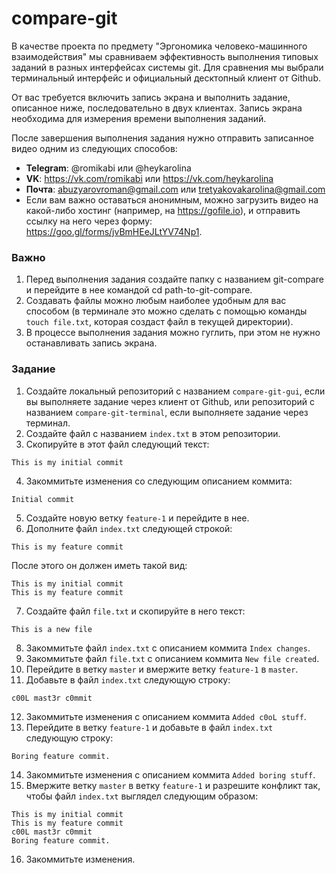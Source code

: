 # compare-git

В качестве проекта по предмету "Эргономика человеко-машинного взаимодействия" мы сравниваем эффективность выполнения типовых заданий в разных интерфейсах системы git. Для сравнения мы выбрали терминальный интерфейс и официальный десктопный клиент от Github.

От вас требуется включить запись экрана и выполнить задание, описанное ниже, последовательно в двух клиентах. Запись экрана необходима для измерения времени выполнения заданий.

После завершения выполнения задания нужно отправить записанное видео одним из следующих способов:

- **Telegram**: @romikabi или @heykarolina
- **VK**: https://vk.com/romikabi или https://vk.com/heykarolina
- **Почта**: abuzyarovroman@gmail.com или tretyakovakarolina@gmail.com
- Если вам важно оставаться анонимным, можно загрузить видео на какой-либо хостинг (например, на https://gofile.io), и отправить ссылку на него через форму: https://goo.gl/forms/jvBmHEeJLtYV74Np1.

### Важно

1. Перед выполнения задания создайте папку с названием git-compare и перейдите в нее командой cd path-to-git-compare. 
2. Создавать файлы можно любым наиболее удобным для вас способом (в терминале это можно сделать с помощью команды `touch file.txt`, которая создаст файл в текущей директории).
3. В процессе выполнения задания можно гуглить, при этом не нужно останавливать запись экрана.

### Задание

1. Создайте локальный репозиторий с названием `compare-git-gui`, если вы выполняете задание через клиент от Github, или репозиторий с названием `compare-git-terminal`, если выполняете задание через терминал.
2. Создайте файл с названием `index.txt` в этом репозитории.
3. Скопируйте в этот файл следующий текст:

```
This is my initial commit
```

4. Закоммитьте изменения со следующим описанием коммита:

```
Initial commit
```

5. Создайте новую ветку `feature-1` и перейдите в нее.
6. Дополните файл `index.txt` следующей строкой:

```
This is my feature commit
```

После этого он должен иметь такой вид:

```
This is my initial commit
This is my feature commit
```

7. Создайте файл `file.txt` и скопируйте в него текст:

```
This is a new file
```

8. Закоммитьте файл `index.txt` с описанием коммита `Index changes`.
9. Закоммитьте файл `file.txt` с описанием коммита `New file created`.
10. Перейдите в ветку `master` и вмержите ветку `feature-1` в `master`.
11. Добавьте в файл `index.txt` следующую строку:

```
c00L mast3r c0mmit
```

12. Закоммитьте изменения с описанием коммита `Added c0oL stuff`.
13. Перейдите в ветку `feature-1` и добавьте в файл `index.txt` следующую строку:

```
Boring feature commit.
```

14. Закоммитьте изменения с описанием коммита `Added boring stuff`.
15. Вмержите ветку `master` в ветку `feature-1` и разрешите конфликт так, чтобы файл `index.txt` выглядел следующим образом:

```
This is my initial commit
This is my feature commit
c00L mast3r c0mmit
Boring feature commit.
```

16. Закоммитьте изменения.

